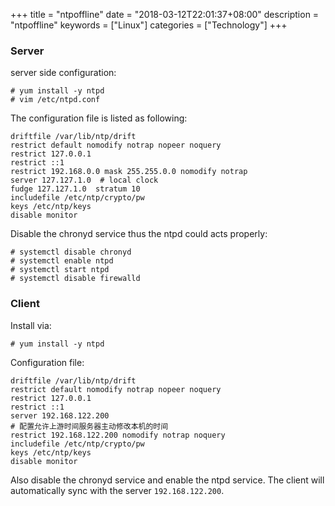 +++
title = "ntpoffline"
date = "2018-03-12T22:01:37+08:00"
description = "ntpoffline"
keywords = ["Linux"]
categories = ["Technology"]
+++
### Server
server side configuration:    

```
# yum install -y ntpd
# vim /etc/ntpd.conf
```
The configuration file is listed as following:   

```
driftfile /var/lib/ntp/drift
restrict default nomodify notrap nopeer noquery
restrict 127.0.0.1 
restrict ::1
restrict 192.168.0.0 mask 255.255.0.0 nomodify notrap
server 127.127.1.0  # local clock
fudge 127.127.1.0  stratum 10
includefile /etc/ntp/crypto/pw
keys /etc/ntp/keys
disable monitor
```
Disable the chronyd service thus the ntpd could acts properly:   

```
# systemctl disable chronyd
# systemctl enable ntpd
# systemctl start ntpd
# systemctl disable firewalld
```
### Client
Install via:    

```
# yum install -y ntpd
```
Configuration file:    

```
driftfile /var/lib/ntp/drift
restrict default nomodify notrap nopeer noquery
restrict 127.0.0.1 
restrict ::1
server 192.168.122.200
# 配置允许上游时间服务器主动修改本机的时间
restrict 192.168.122.200 nomodify notrap noquery
includefile /etc/ntp/crypto/pw
keys /etc/ntp/keys
disable monitor
```
Also disable the chronyd service and enable the ntpd service. The client will
automatically sync with the server `192.168.122.200`.     
